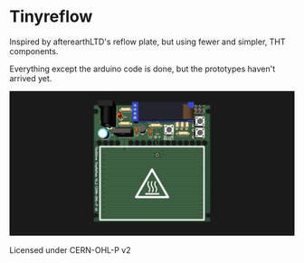 # Tinyreflow
Inspired by afterearthLTD's reflow plate, but using fewer and simpler, THT components.

Everything except the arduino code is done, but the prototypes haven't arrived yet.

![board](50x70_tiny2.png)

Licensed under CERN-OHL-P v2
